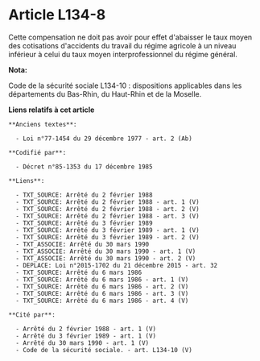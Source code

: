 # Article L134-8

Cette compensation ne doit pas avoir pour effet d'abaisser le taux moyen des cotisations d'accidents du travail du régime
agricole à un niveau inférieur à celui du taux moyen interprofessionnel du régime général.

**Nota:**

Code de la sécurité sociale L134-10 : dispositions applicables dans les départements du Bas-Rhin, du Haut-Rhin et de la
Moselle.

**Liens relatifs à cet article**

	**Anciens textes**:

	  - Loi n°77-1454 du 29 décembre 1977 - art. 2 (Ab)

	**Codifié par**:

	  - Décret n°85-1353 du 17 décembre 1985

	**Liens**:

	  - TXT_SOURCE: Arrêté du 2 février 1988
	  - TXT_SOURCE: Arrêté du 2 février 1988 - art. 1 (V)
	  - TXT_SOURCE: Arrêté du 2 février 1988 - art. 2 (V)
	  - TXT_SOURCE: Arrêté du 2 février 1988 - art. 3 (V)
	  - TXT_SOURCE: Arrêté du 3 février 1989
	  - TXT_SOURCE: Arrêté du 3 février 1989 - art. 1 (V)
	  - TXT_SOURCE: Arrêté du 3 février 1989 - art. 2 (V)
	  - TXT_ASSOCIE: Arrêté du 30 mars 1990
	  - TXT_ASSOCIE: Arrêté du 30 mars 1990 - art. 1 (V)
	  - TXT_ASSOCIE: Arrêté du 30 mars 1990 - art. 2 (V)
	  - DEPLACE: Loi n°2015-1702 du 21 décembre 2015 - art. 32
	  - TXT_SOURCE: Arrêté du 6 mars 1986
	  - TXT_SOURCE: Arrêté du 6 mars 1986 - art. 1 (V)
	  - TXT_SOURCE: Arrêté du 6 mars 1986 - art. 2 (V)
	  - TXT_SOURCE: Arrêté du 6 mars 1986 - art. 3 (V)
	  - TXT_SOURCE: Arrêté du 6 mars 1986 - art. 4 (V)

	**Cité par**:

	  - Arrêté du 2 février 1988 - art. 1 (V)
	  - Arrêté du 3 février 1989 - art. 1 (V)
	  - Arrêté du 30 mars 1990 - art. 1 (V)
	  - Code de la sécurité sociale. - art. L134-10 (V)
